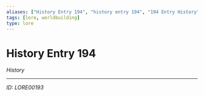 ```yaml
---
aliases: ["History Entry 194", "history entry 194", "194 Entry History"]
tags: [lore, worldbuilding]
type: lore
---
```


# History Entry 194

*History*

---
*ID: LORE00193*